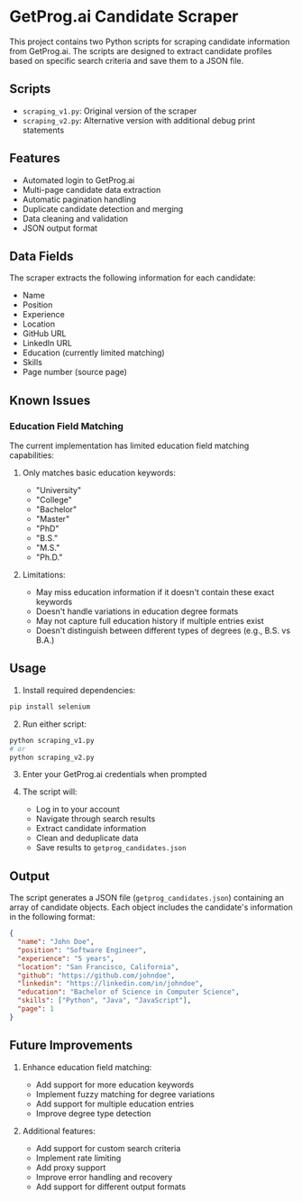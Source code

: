# GetProg.ai Candidate Scraper

This project contains two Python scripts for scraping candidate information from GetProg.ai. The scripts are designed to extract candidate profiles based on specific search criteria and save them to a JSON file.

## Scripts

- `scraping_v1.py`: Original version of the scraper
- `scraping_v2.py`: Alternative version with additional debug print statements

## Features

- Automated login to GetProg.ai
- Multi-page candidate data extraction
- Automatic pagination handling
- Duplicate candidate detection and merging
- Data cleaning and validation
- JSON output format

## Data Fields

The scraper extracts the following information for each candidate:

- Name
- Position
- Experience
- Location
- GitHub URL
- LinkedIn URL
- Education (currently limited matching)
- Skills
- Page number (source page)

## Known Issues

### Education Field Matching

The current implementation has limited education field matching capabilities:

1. Only matches basic education keywords:
   - "University"
   - "College"
   - "Bachelor"
   - "Master"
   - "PhD"
   - "B.S."
   - "M.S."
   - "Ph.D."

2. Limitations:
   - May miss education information if it doesn't contain these exact keywords
   - Doesn't handle variations in education degree formats
   - May not capture full education history if multiple entries exist
   - Doesn't distinguish between different types of degrees (e.g., B.S. vs B.A.)

## Usage

1. Install required dependencies:
```bash
pip install selenium
```

2. Run either script:
```bash
python scraping_v1.py
# or
python scraping_v2.py
```

3. Enter your GetProg.ai credentials when prompted

4. The script will:
   - Log in to your account
   - Navigate through search results
   - Extract candidate information
   - Clean and deduplicate data
   - Save results to `getprog_candidates.json`

## Output

The script generates a JSON file (`getprog_candidates.json`) containing an array of candidate objects. Each object includes the candidate's information in the following format:

```json
{
  "name": "John Doe",
  "position": "Software Engineer",
  "experience": "5 years",
  "location": "San Francisco, California",
  "github": "https://github.com/johndoe",
  "linkedin": "https://linkedin.com/in/johndoe",
  "education": "Bachelor of Science in Computer Science",
  "skills": ["Python", "Java", "JavaScript"],
  "page": 1
}
```

## Future Improvements

1. Enhance education field matching:
   - Add support for more education keywords
   - Implement fuzzy matching for degree variations
   - Add support for multiple education entries
   - Improve degree type detection

2. Additional features:
   - Add support for custom search criteria
   - Implement rate limiting
   - Add proxy support
   - Improve error handling and recovery
   - Add support for different output formats 